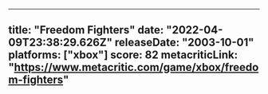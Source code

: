 
---
title: "Freedom Fighters"
date: "2022-04-09T23:38:29.626Z"
releaseDate: "2003-10-01"
platforms: ["xbox"]
score: 82
metacriticLink: "https://www.metacritic.com/game/xbox/freedom-fighters"
---
